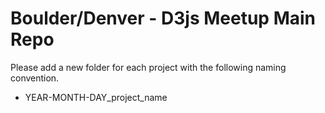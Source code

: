 # Boulder/Denver - D3js Meetup Main Repo

Please add a new folder for each project with the following naming convention.
* YEAR-MONTH-DAY_project_name



